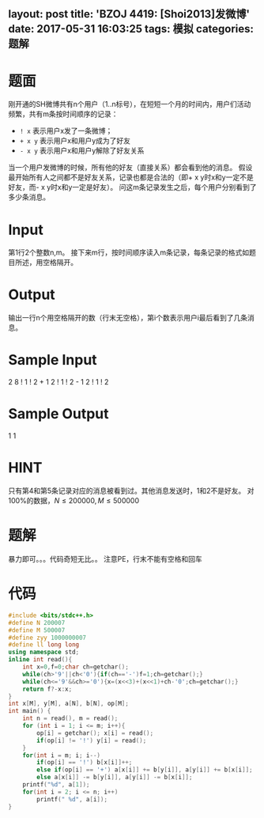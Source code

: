 layout: post
title: 'BZOJ 4419: [Shoi2013]发微博'
date: 2017-05-31 16:03:25
tags: 模拟
categories: 题解
---
# 题面
刚开通的SH微博共有n个用户（1..n标号），在短短一个月的时间内，用户们活动频繁，共有m条按时间顺序的记录：

- `! x` 表示用户x发了一条微博；
- `+ x y` 表示用户x和用户y成为了好友
- `- x y` 表示用户x和用户y解除了好友关系

当一个用户发微博的时候，所有他的好友（直接关系）都会看到他的消息。
假设最开始所有人之间都不是好友关系，记录也都是合法的（即+ x y时x和y一定不是好友，而- x y时x和y一定是好友）。
问这m条记录发生之后，每个用户分别看到了多少条消息。


# Input
第1行2个整数n,m。
接下来m行，按时间顺序读入m条记录，每条记录的格式如题目所述，用空格隔开。

# Output
输出一行n个用空格隔开的数（行末无空格），第i个数表示用户i最后看到了几条消息。

# Sample Input
2 8
! 1
! 2
\+ 1 2
! 1
! 2
\- 1 2
! 1
! 2

# Sample Output
1 1

# HINT

只有第4和第5条记录对应的消息被看到过。其他消息发送时，1和2不是好友。
对100%的数据，$N\leq 200000,M\leq 500000$

# 题解
暴力即可。。。代码奇短无比。。
注意PE，行末不能有空格和回车

# 代码
```cpp
#include <bits/stdc++.h>
#define N 200007
#define M 500007
#define zyy 1000000007
#define ll long long
using namespace std;
inline int read(){
	int x=0,f=0;char ch=getchar();
	while(ch>'9'||ch<'0'){if(ch=='-')f=1;ch=getchar();}
	while(ch<='9'&&ch>='0'){x=(x<<3)+(x<<1)+ch-'0';ch=getchar();}
	return f?-x:x;
}
int x[M], y[M], a[N], b[N], op[M];
int main() {
	int n = read(), m = read();
	for (int i = 1; i <= m; i++){
		op[i] = getchar(); x[i] = read();
		if(op[i] != '!') y[i] = read();
	}
	for(int i = m; i; i--)
		if(op[i] == '!') b[x[i]]++;
		else if(op[i] == '+') a[x[i]] += b[y[i]], a[y[i]] += b[x[i]];
		else a[x[i]] -= b[y[i]], a[y[i]] -= b[x[i]];
	printf("%d", a[1]);
	for(int i = 2; i <= n; i++)
		printf(" %d", a[i]);
}
```